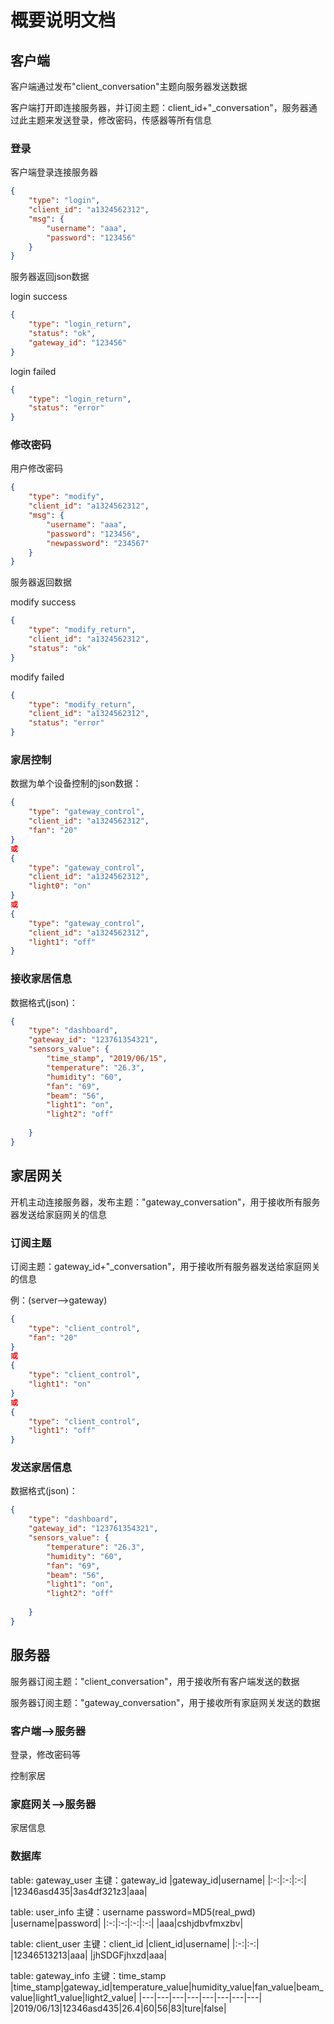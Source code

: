 # 概要说明文档

## 客户端

客户端通过发布"client_conversation"主题向服务器发送数据

客户端打开即连接服务器，并订阅主题：client_id+"_conversation"，服务器通过此主题来发送登录，修改密码，传感器等所有信息

### 登录

客户端登录连接服务器

```json
{
	"type": "login",
	"client_id": "a1324562312",
	"msg": {
		"username": "aaa",
		"password": "123456"
	}
}
```

服务器返回json数据

login success
```json
{
	"type": "login_return",
	"status": "ok",
	"gateway_id": "123456"
}
```

login failed
```json
{
	"type": "login_return",
	"status": "error"
}
```

### 修改密码

用户修改密码

```json
{
	"type": "modify",
	"client_id": "a1324562312",
	"msg": {
		"username": "aaa",
		"password": "123456",
		"newpassword": "234567"
	}
}
```

服务器返回数据

modify success
```json
{
	"type": "modify_return",
	"client_id": "a1324562312",
	"status": "ok"
}
```

modify failed
```json
{
	"type": "modify_return",
	"client_id": "a1324562312",
	"status": "error"
}
```

### 家居控制

数据为单个设备控制的json数据：

```json
{
	"type": "gateway_control",
	"client_id": "a1324562312",
	"fan": "20"
}
或
{
	"type": "gateway_control",
	"client_id": "a1324562312",
	"light0": "on"
}
或
{
	"type": "gateway_control",
	"client_id": "a1324562312",
	"light1": "off"
}
```

### 接收家居信息

数据格式(json)：
```json
{
	"type": "dashboard",
	"gateway_id": "123761354321",
	"sensors_value": {
		"time_stamp", "2019/06/15",
		"temperature": "26.3",
		"humidity": "60",
		"fan": "69",
		"beam": "56",
		"light1": "on",
		"light2": "off"
		
	}
}
```

## 家居网关

开机主动连接服务器，发布主题："gateway_conversation"，用于接收所有服务器发送给家庭网关的信息

### 订阅主题

订阅主题：gateway_id+"_conversation"，用于接收所有服务器发送给家庭网关的信息

例：(server-->gateway)
```json
{
	"type": "client_control",
	"fan": "20"
}
或
{
	"type": "client_control",
	"light1": "on"
}
或
{
	"type": "client_control",
	"light1": "off"
}
```

### 发送家居信息

数据格式(json)：
```json
{
	"type": "dashboard",
	"gateway_id": "123761354321",
	"sensors_value": {
		"temperature": "26.3",
		"humidity": "60",
		"fan": "69",
		"beam": "56",
		"light1": "on",
		"light2": "off"
		
	}
}
```

## 服务器

服务器订阅主题："client_conversation"，用于接收所有客户端发送的数据

服务器订阅主题："gateway_conversation"，用于接收所有家庭网关发送的数据

### 客户端-->服务器

登录，修改密码等

控制家居

### 家庭网关-->服务器

家居信息

### 数据库

table: gateway_user
主键：gateway_id
|gateway_id|username|
|:-:|:-:|:-:|
|12346asd435|3as4df321z3|aaa|

table: user_info
主键：username
password=MD5(real_pwd)
|username|password|
|:-:|:-:|:-:|:-:|
|aaa|cshjdbvfmxzbv|

table: client_user
主键：client_id
|client_id|username|
|:-:|:-:|
|12346513213|aaa|
|jhSDGFjhxzd|aaa|

table: gateway_info
主键：time_stamp
|time_stamp|gateway_id|temperature_value|humidity_value|fan_value|beam_value|light1_value|light2_value|
|---|---|---|---|---|---|---|---|
|2019/06/13|12346asd435|26.4|60|56|83|ture|false|

